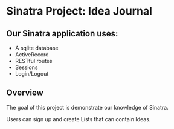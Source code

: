 # Sinatra Project: Idea Journal

## Our Sinatra application uses:

+ A sqlite database
+ ActiveRecord
+ RESTful routes
+ Sessions
+ Login/Logout

## Overview

The goal of this project is demonstrate our knowledge of Sinatra.

Users can sign up and create Lists that can contain Ideas.